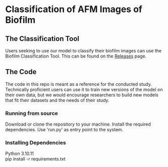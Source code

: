 # Classification of AFM Images of Biofilm

## The Classification Tool
Users seeking to use our model to classify their biofilm images can use the
Biofilm Classification Tool. This can be found on the [Releases](https://github.com/Ram9bo/image-classification/releases) page. 

## The Code
The code in this repo is meant as a reference for the conducted study. Technically proficient users can use it
to train new versions of the model on their own data, but we would encourage researchers to build new models
that fit their datasets and the needs of their study.

### Running from source
Download or clone the repository to your machine. Install the required dependencies. Use 'run.py' as entry point
to the system.

### Installing Dependencies
Python 3.10.11 \
pip install -r requirements.txt
